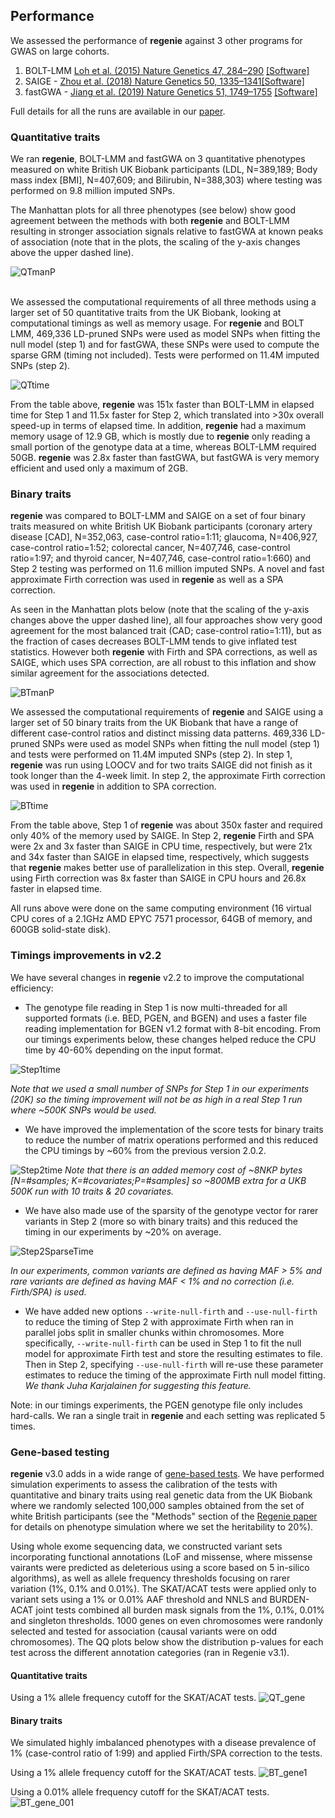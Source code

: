 ## Performance

We assessed the performance of **regenie** against 3 other
programs for GWAS on large cohorts.

1. BOLT-LMM [Loh et al. (2015) Nature Genetics 47, 284–290](https://www.nature.com/articles/ng.3190) [[Software]](https://data.broadinstitute.org/alkesgroup/BOLT-LMM/)
2. SAIGE - [Zhou et al. (2018) Nature Genetics 50, 1335–1341](https://www.nature.com/articles/s41588-018-0184-y)[[Software]](https://github.com/weizhouUMICH/SAIGE)
3. fastGWA - [Jiang et al. (2019) Nature Genetics 51, 1749–1755](https://www.nature.com/articles/s41588-019-0530-8) [[Software]](https://cnsgenomics.com/software/gcta/#Overview)

Full details for all the runs are available in our [paper](https://doi.org/10.1038/s41588-021-00870-7).

### Quantitative traits
We ran **regenie**, BOLT-LMM and fastGWA on 
3 quantitative phenotypes measured on white British UK Biobank participants 
(LDL, N=389,189; Body mass index [BMI], N=407,609; and Bilirubin, N=388,303) 
where testing was performed on 9.8 million imputed SNPs. 

The Manhattan plots for all three phenotypes (see below) show good agreement between the methods 
with both **regenie** and BOLT-LMM resulting in stronger association signals relative to fastGWA 
at known peaks of association 
(note that in the plots, the scaling of the y-axis changes above the upper dashed line).

![QTmanP](img/ManP_exemplarQTs_WB.jpg)
<br/><br/>


We assessed the computational requirements of all three methods using a larger set of 50 
quantitative traits from the UK Biobank, looking at computational timings as well as
memory usage. 
For **regenie** and BOLT LMM, 469,336 LD-pruned SNPs were used as model SNPs when fitting the null model (step 1) and 
for fastGWA, these SNPs were used to compute the sparse GRM (timing not included).
Tests were performed on 11.4M imputed SNPs (step 2).


![QTtime](img/qtTiming.png)

From the table above, **regenie** was 151x faster than BOLT-LMM in elapsed time for Step 1 and 11.5x faster for Step 2, 
which translated into $>$30x overall speed-up in terms of elapsed time.
In addition, **regenie** had a maximum memory usage of 12.9 GB, which is mostly due to **regenie** 
only reading a small portion of the genotype data at a time, whereas BOLT-LMM required 50GB.
**regenie** was 2.8x faster than fastGWA, but fastGWA is very memory efficient and used only a maximum of 2GB.


### Binary traits

**regenie** was compared to BOLT-LMM and SAIGE on a set of four binary traits
measured on white British UK Biobank participants (coronary artery disease [CAD], N=352,063, case-control ratio=1:11; 
glaucoma, N=406,927, case-control ratio=1:52;
 colorectal cancer, N=407,746, case-control ratio=1:97;
 and thyroid cancer, N=407,746, case-control ratio=1:660)
and Step 2 testing was performed on 11.6 million imputed SNPs.
A novel and fast approximate Firth correction was used in **regenie** as well as a SPA correction.

As seen in the Manhattan plots below (note that the scaling of the y-axis changes above the upper dashed line), 
all four approaches show very good agreement for the most balanced trait (CAD; case-control ratio=1:11), 
but as the fraction of cases decreases BOLT-LMM tends to give inflated test statistics. 
However both **regenie** with Firth and SPA corrections, as well as SAIGE, which uses SPA correction, 
are all robust to this inflation and show similar agreement for the associations detected.


![BTmanP](img/ManP_exemplarBTs_WB.jpg)
<br/>

We assessed the computational requirements of **regenie** and SAIGE using a larger set of 50 
binary traits from the UK Biobank that have a range of different case-control ratios and distinct missing data patterns. 
469,336 LD-pruned SNPs were used as model SNPs when fitting the null model (step 1) 
and tests were performed on 11.4M imputed SNPs (step 2).
In step 1, **regenie** was run using LOOCV and for two traits SAIGE did not finish as it took longer than the 4-week limit. 
In step 2, the approximate Firth correction was used in **regenie** in addition to SPA correction.

![BTtime](img/btTiming.png)

From the table above, Step 1 of **regenie** was about 350x faster and required only $40\%$ of the memory used by SAIGE. 
In Step 2, **regenie** Firth and SPA were 2x and 3x faster than SAIGE in CPU time, respectively, but were 21x and 34x 
faster than SAIGE in elapsed time, respectively, which suggests that **regenie** makes better use of parallelization in this step. 
Overall, **regenie** using Firth correction was 8x faster than SAIGE in CPU hours 
and 26.8x faster in elapsed time.



All runs above were done on the same computing environment (16 virtual CPU cores of 
a 2.1GHz AMD EPYC 7571 processor, 64GB of memory, and 600GB solid-state disk).

### Timings improvements in v2.2

We have several changes in **regenie** v2.2 to improve the computational efficiency:

* The genotype file reading in Step 1 is now multi-threaded for all supported formats (i.e. BED, PGEN, and BGEN) and uses a faster file reading implementation for BGEN v1.2 format with 8-bit encoding. From our timings experiments below, these changes helped reduce the CPU time by 40-60% depending on the input format. 

![Step1time](img/timings_Step1.png)

*Note that we used a small number of SNPs for Step 1 in our experiments (20K) so the timing improvement will not be as high in a real Step 1 run where ~500K SNPs would be used.*

* We have improved the implementation of the score tests for binary traits to reduce the number of matrix operations performed and this reduced the CPU timings by ~60% from the previous version 2.0.2.

![Step2time](img/timings_Step2_BT.png)
*Note that there is an added memory cost of ~8NKP bytes [N=#samples; K=#covariates;P=#samples] so ~800MB extra for a UKB 500K run with 10 traits & 20 covariates.*

* We have also made use of the sparsity of the genotype vector for rarer variants in Step 2 (more so with binary traits) and this reduced the timing in our experiments by ~20% on average.

![Step2SparseTime](img/timings_Step2_BT_v2.2.png)

*In our experiments, common variants are defined as having MAF > 5% and rare variants are defined as having MAF < 1% and no correction (i.e. Firth/SPA) is used.*

* We have added new options `--write-null-firth` and `--use-null-firth` to reduce the timing of Step 2 with approximate Firth when ran in parallel jobs split in smaller chunks within chromosomes. More specifically, `--write-null-firth` can be used in Step 1 to fit the null model for approximate Firth test and store the resulting estimates to file. Then in Step 2, specifying `--use-null-firth` will re-use these parameter estimates to reduce the timing of the approximate Firth null model fitting. 
*We thank Juha Karjalainen for suggesting this feature.*

Note: in our timings experiments, the PGEN genotype file only includes hard-calls. We ran a single trait in **regenie** and each setting was replicated 5 times.

### Gene-based testing
**regenie** v3.0 adds in a wide range of [gene-based tests](../overview/#step-2-gene-based-testing).
We have performed simulation experiments to assess the calibration of the tests with quantitative and binary traits 
using real genetic data from the UK Biobank where we randomly selected 100,000 samples obtained from the set of white British participants
(see the "Methods" section of the [Regenie paper](https://doi.org/10.1038/s41588-021-00870-7) for details on phenotype simulation
where we set the heritability to 20%).

Using whole exome sequencing data, we constructed variant sets incorporating functional annotations 
(LoF and missense, where missense vairants were predicted as deleterious 
using a score based on 5 in-silico algorithms), 
as well as allele frequency thresholds focusing on rarer variation (1%, 0.1% and 0.01%).
The SKAT/ACAT tests were applied only to variant sets using a 1% or 0.01% AAF threshold and 
NNLS and BURDEN-ACAT joint tests combined all burden mask signals from the 1%, 0.1%, 0.01% and singleton thresholds.
1000 genes on even chromosomes were randonly selected and tested for association (causal variants were on odd chromosomes).
The QQ plots below show the distribution p-values for each test across the different annotation categories (ran in Regenie v3.1).

#### Quantitative traits
Using a 1% allele frequency cutoff for the SKAT/ACAT tests.
![QT_gene](img/Gene_burden_QTsims.png)

#### Binary traits
We simulated highly imbalanced phenotypes with a disease prevalence of 1%  (case-control ratio of 1:99)
and applied Firth/SPA correction to the tests.

Using a 1% allele frequency cutoff for the SKAT/ACAT tests.
![BT_gene1](img/Gene_burden_BTsims_AF1pct.png)

Using a 0.01% allele frequency cutoff for the SKAT/ACAT tests.
![BT_gene_001](img/Gene_burden_BTsims_AF001pct.png)


